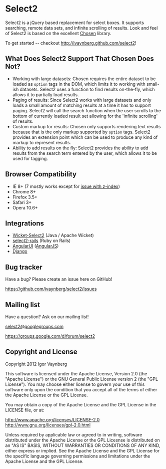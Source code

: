 # Select2

Select2 is a jQuery based replacement for select boxes. It supports searching, remote data sets, and infinite scrolling of results. Look and feel of Select2 is based on the excellent [Chosen](http://harvesthq.github.com/chosen/) library.

To get started -- checkout http://ivaynberg.github.com/select2!

## What Does Select2 Support That Chosen Does Not?

- Working with large datasets: Chosen requires the entire dataset to be loaded as `option` tags in the DOM, which limits
  it to working with small-ish datasets. Select2 uses a function to find results on-the-fly, which allows it to partially
  load results.
- Paging of results: Since Select2 works with large datasets and only loads a small amount of matching results at a time
  it has to support paging. Select2 will call the search function when the user scrolls to the bottom of currently loaded
  result set allowing for the 'infinite scrolling' of results.
- Custom markup for results: Chosen only supports rendering text results because that is the only markup supported by
  `option` tags. Select2 provides an extension point which can be used to produce any kind of markup to represent results.
- Ability to add results on the fly: Select2 provides the ability to add results from the search term entered by the user, which allows it to be used for
  tagging.

## Browser Compatibility

- IE 8+ (7 mostly works except for [issue with z-index](https://github.com/ivaynberg/select2/issues/37))
- Chrome 8+
- Firefox 3.5+
- Safari 3+
- Opera 10.6+

## Integrations

- [Wicket-Select2](https://github.com/ivaynberg/wicket-select2) (Java / Apache Wicket)
- [select2-rails](https://github.com/argerim/select2-rails) (Ruby on Rails)
- [AngularUI](http://angular-ui.github.com/#directives-select2) ([AngularJS](angularjs.org))
- [Django](https://github.com/applegrew/django-select2)

## Bug tracker

Have a bug? Please create an issue here on GitHub!

https://github.com/ivaynberg/select2/issues

## Mailing list

Have a question? Ask on our mailing list!

select2@googlegroups.com

https://groups.google.com/d/forum/select2

## Copyright and License

Copyright 2012 Igor Vaynberg

This software is licensed under the Apache License, Version 2.0 (the "Apache License") or the GNU
General Public License version 2 (the "GPL License"). You may choose either license to govern your
use of this software only upon the condition that you accept all of the terms of either the Apache
License or the GPL License.

You may obtain a copy of the Apache License and the GPL License in the LICENSE file, or at:

http://www.apache.org/licenses/LICENSE-2.0
http://www.gnu.org/licenses/gpl-2.0.html

Unless required by applicable law or agreed to in writing, software distributed under the Apache License
or the GPL Licesnse is distributed on an "AS IS" BASIS, WITHOUT WARRANTIES OR CONDITIONS OF ANY KIND,
either express or implied. See the Apache License and the GPL License for the specific language governing
permissions and limitations under the Apache License and the GPL License.
